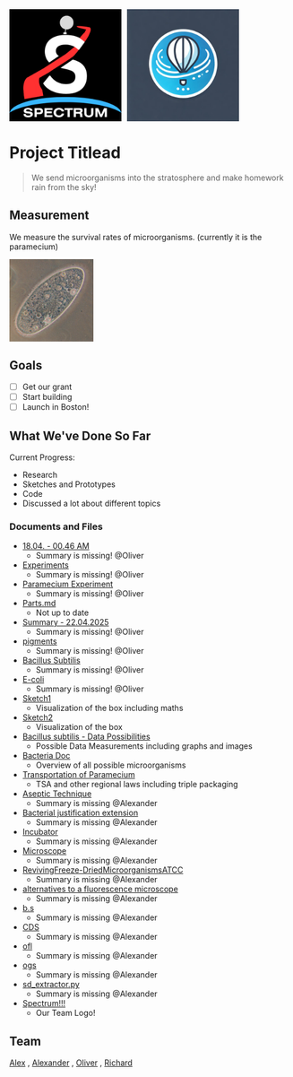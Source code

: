 <div style="display: flex; align-items: center;">
  <img src="logo.png" width="200" style="vertical-align: middle; margin-right: 10px;">
  <img src="discord_logo.webp" width="200" style="vertical-align: middle;">
</div>

# Project Titlead

> We send microorganisms into the stratosphere and make homework rain from the sky!



## Measurement

We measure the survival rates of microorganisms. (currently it is the paramecium)


<img src="Paramecium.jpg" width="150" style="vertical-align: middle; margin-right: 10px;">

## Goals

- [ ] Get our grant  
- [ ] Start building
- [ ] Launch in Boston! 

## What We've Done So Far

Current Progress:

- Research
- Sketches and Prototypes
- Code
- Discussed a lot about different topics

### Documents and Files

- [18.04. - 00.46 AM](Research/Oliver/Bacteria/18.04.%20-%2000.46%20AM.md)
   - Summary is missing! @Oliver
- [Experiments](Research/Oliver/Bacteria/Experiments.md)
   - Summary is missing! @Oliver
- [Paramecium Experiment](Research/Oliver/Bacteria/Paramecium%20Experiment.md)
   - Summary is missing! @Oliver
- [Parts.md](Parts.md)
   - Not up to date
- [Summary - 22.04.2025](Research/Oliver/Bacteria/Summary%20-%2022.04.2025.md)
   - Summary is missing! @Oliver
- [pigments](Research/Oliver/Bacteria/pigments.md)
   - Summary is missing! @Oliver
- [Bacillus Subtilis](Research/Oliver/Bacteria/Bacillus%20Subtilis.md)
   - Summary is missing! @Oliver
- [E-coli](Research/Oliver/Bacteria/E-coli.md)
   - Summary is missing! @Oliver
- [Sketch1](Research%20and%20other/1.png)
   - Visualization of the box including maths
- [Sketch2](Research%20and%20other/2.png)
   - Visualization of the box
- [Bacillus subtilis - Data Possibilities](Research%20and%20other/Bacillus%20subtilis%20-%20Data%20Possiblites%20%281%29.pdf)
   - Possible Data Measurements including graphs and images
- [Bacteria Doc](Research%20and%20other/Bacteria%20Doc%20%281%29.pdf)
   - Overview of all possible microorganisms
- [Transportation of Paramecium](Research%20and%20other/Transportation%20of%20Paramecium.docx)
   - TSA and other regional laws including triple packaging
- [Aseptic Technique](Code/Aseptic%20Technique.docx)
   - Summary is missing @Alexander
- [Bacterial justification extension](Code/Bacterial%20justification%20extension.docx)
   - Summary is missing @Alexander
- [Incubator](Code/Incubator.docx)
   - Summary is missing @Alexander
- [Microscope](Code/Microscope.docx)
   - Summary is missing @Alexander
- [RevivingFreeze-DriedMicroorganismsATCC](Code/RevivingFreeze-DriedMicroorganismsATCC.pdf)
   - Summary is missing @Alexander
- [alternatives to a fluorescence microscope](Code/alternatives%20to%20a%20fluorescence%20microscope.docx)
   - Summary is missing @Alexander
- [b.s](Code/b.s..docx)
   - Summary is missing @Alexander
- [CDS](Code/RIchard%20cds.docx)
   - Summary is missing @Alexander
- [ofl](Code/ofl.docx)
   - Summary is missing @Alexander
- [ogs](Code/ogs.docx)
   - Summary is missing @Alexander
- [sd_extractor.py](Code/sd_extractor.py)
   - Summary is missing @Alexander
- [Spectrum!!!](Kopie%20von%20SPECTRUM%20(1)%20(2).png)
   - Our Team Logo!


## Team
[Alex](https://hackclub.slack.com/team/U0877PG14F4) , [Alexander](https://hackclub.slack.com/team/U08HE8KST8T) , [Oliver](https://hackclub.slack.com/team/U07L48Q6BUY) , [Richard](https://hackclub.slack.com/team/U08HH8E5DQB)
